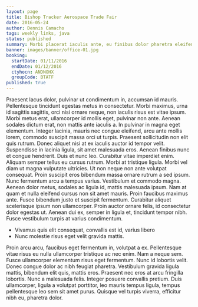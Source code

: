 ```yaml
---
layout: page
title: Bishop Tracker Aerospace Trade Fair
date: 2016-05-24
author: Dennis Camacho
tags: weekly links, java
status: published
summary: Morbi placerat iaculis ante, eu finibus dolor pharetra eleifend. Mauris.
banner: images/banner/office-01.jpg
booking:
  startDate: 01/11/2016
  endDate: 01/12/2016
  ctyhocn: ANDNOHX
  groupCode: BTATF
published: true
---
```

Praesent lacus dolor, pulvinar ut condimentum in, accumsan id mauris. Pellentesque tincidunt egestas metus in consectetur. Morbi maximus, urna id sagittis sagittis, orci nisi ornare neque, non iaculis risus est vitae ipsum. Morbi metus erat, ullamcorper id mollis eget, pulvinar non ante. Aenean sodales dictum erat, non mattis ante iaculis a. In pulvinar in magna eget elementum. Integer lacinia, mauris nec congue eleifend, arcu ante mollis lorem, commodo suscipit massa orci ut turpis. Praesent sollicitudin non elit quis rutrum. Donec aliquet nisi at ex iaculis auctor id tempor velit. Suspendisse in lacinia ligula, sit amet malesuada eros. Aenean finibus nunc et congue hendrerit. Duis et nunc leo.
Curabitur vitae imperdiet enim. Aliquam semper tellus eu cursus rutrum. Morbi at tristique ligula. Morbi vel diam ut magna vulputate ultricies. Ut non neque non ante volutpat consequat. Proin suscipit eros bibendum massa ornare rutrum a sed ipsum. Nunc fermentum arcu a tempus varius. Vestibulum et commodo magna. Aenean dolor metus, sodales ac ligula id, mattis malesuada ipsum. Nam at quam et nulla eleifend cursus non sit amet mauris. Proin faucibus maximus ante. Fusce bibendum justo et suscipit fermentum. Curabitur aliquet scelerisque ipsum non ullamcorper. Proin auctor ornare felis, id consectetur dolor egestas ut. Aenean dui ex, semper in ligula et, tincidunt tempor nibh. Fusce vestibulum turpis at varius condimentum.

* Vivamus quis elit consequat, convallis est id, varius libero
* Nunc molestie risus eget velit gravida mattis.

Proin arcu arcu, faucibus eget fermentum in, volutpat a ex. Pellentesque vitae risus eu nulla ullamcorper tristique ac nec enim. Nam a neque sem. Fusce ullamcorper elementum risus eget fermentum. Nunc id lobortis velit. Donec congue dolor ac nibh feugiat pharetra. Vestibulum gravida ligula mattis, bibendum elit quis, mattis eros. Praesent nec eros at arcu fringilla lobortis. Nunc a malesuada felis. Integer posuere convallis pretium. Duis ullamcorper, ligula a volutpat porttitor, leo mauris tempus ligula, tempus pellentesque leo sem sit amet purus. Quisque vel turpis viverra, efficitur nibh eu, pharetra dolor.

